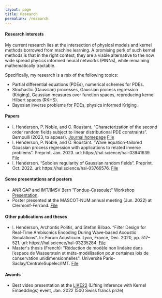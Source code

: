 ```yaml
---
layout: page
title: Research
permalink: /research
---
```

<h4>Research interests</h4>
My current research lies at the intersection of physical models and kernel methods borrowed from machine learning.
A promising perk of such kernel methods is that in the right context, they are a viable alternative to the now wide spread physics informed neural networks (PINNs), while remaining mathematically tractable.

Specifically, my research is a mix of the following topics:
<ul>
<li>Partial differential equations (PDEs), numerical schemes for PDEs.</li>
<li> Stochastic (Gaussian) processes, Gaussian process regression (Kriging), Gaussian measures over function spaces, reproducing kernel Hilbert spaces (RKHS).</li>
<li>Bayesian inverse problems for PDEs, physics informed Kriging.</li>
</ul>

<h4>Papers</h4>
<ul>
  <li>I. Henderson, P. Noble, and O. Roustant. “Characterization of the second order random fields subject to
linear distributional PDE constraints”. Bernoulli (2023, to appear). <a href="https://www.bernoullisociety.org/publications/bernoulli-journal/bernoulli-journal">Journal homepage</a> <a href="online_files/pdf/bernoulli_hal.pdf">File</a> </li>
<li>I. Henderson, P. Noble, and O. Roustant. “Wave equation-tailored Gaussian process regression with
applications to related inverse problems”. Preprint. Jan. 2023. url:
https://hal.science/hal-03941939. <a href="online_files/pdf/gpr_ivp.pdf">File</a></li>
<li>I. Henderson. “Sobolev regularity of Gaussian random fields”. Preprint. Oct. 2022. url:
https://hal.science/hal-03769576. <a href="online_files/pdf/sobolev_regularity_GP_hal.pdf">File</a></li>
</ul>

<h4>Some presentations and posters</h4>
<ul>
<li>ANR GAP and IMT/IMSV Bern "Fondue-Cassoulet" Workshop <a href="online_files/pdf/fondue_cassoulet.pdf">Presentation</a>.
</li>
<li>Poster presented at the MASCOT-NUM annual meeting (Jun. 2022) at Clermonf-Ferrand. <a href="online_files/pdf/poster_mascotnum.pdf">File</a> </li>
</ul>

<h4>Other publications and theses</h4>
<ul>
  <li>I. Henderson, Archontis Politis, and Stefan Bilbao. “Filter Design for Real-Time Ambisonics Encoding
During Wave-based Acoustic Simulations”. In: Forum Acusticum. Lyon, France, Dec. 2020, pp. 517–521.
url: https://hal.science/hal-03235284. <a href="online_files/pdf/forum_acusticum.pdf">File</a></li>
<li>Master's thesis (French): "Réduction de modèle non linéaire dans
l’espace de Wasserstein et
méta-modélisation pour certaines lois de
conservation unidimensionnelles". Université Paris-Saclay/CentraleSupélec/IMT. <a href="online_files/pdf/memoire_cs.pdf">File</a> </li>
</ul>

<h4>Awards</h4>
<ul>
  <li>Best video presentation at the <a href="https://like22-bern.github.io/submission/">LIKE22</a> (Lifting Inference with Kernel Embeddings) event, Jan. 2022 (500 Swiss francs prize)</li>
</ul>
